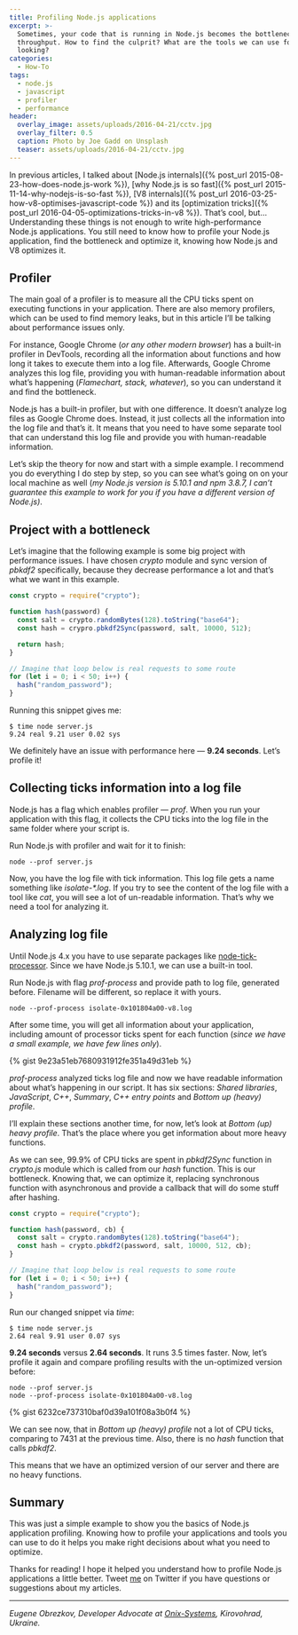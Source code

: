```yaml
---
title: Profiling Node.js applications
excerpt: >-
  Sometimes, your code that is running in Node.js becomes the bottleneck of your
  throughput. How to find the culprit? What are the tools we can use for
  looking?
categories:
  - How-To
tags:
  - node.js
  - javascript
  - profiler
  - performance
header:
  overlay_image: assets/uploads/2016-04-21/cctv.jpg
  overlay_filter: 0.5
  caption: Photo by Joe Gadd on Unsplash
  teaser: assets/uploads/2016-04-21/cctv.jpg
---
```


In previous articles, I talked about [Node.js
internals]({% post_url 2015-08-23-how-does-node.js-work %}), [why Node.js is so
fast]({% post_url 2015-11-14-why-nodejs-is-so-fast %}), [V8
internals]({% post_url 2016-03-25-how-v8-optimises-javascript-code %}) and its
[optimization tricks]({% post_url 2016-04-05-optimizations-tricks-in-v8 %}).
That’s cool, but… Understanding these things is not enough to write
high-performance Node.js applications. You still need to know how to profile
your Node.js application, find the bottleneck and optimize it, knowing how
Node.js and V8 optimizes it.

## Profiler

The main goal of a profiler is to measure all the CPU ticks spent on executing
functions in your application. There are also memory profilers, which can be
used to find memory leaks, but in this article I’ll be talking about performance
issues only.

For instance, Google Chrome (_or any other modern browser_) has a built-in
profiler in DevTools, recording all the information about functions and how long
it takes to execute them into a log file. Afterwards, Google Chrome analyzes
this log file, providing you with human-readable information about what’s
happening (_Flamechart, stack, whatever_), so you can understand it and find the
bottleneck.

Node.js has a built-in profiler, but with one difference. It doesn’t analyze log
files as Google Chrome does. Instead, it just collects all the information into
the log file and that’s it. It means that you need to have some separate tool
that can understand this log file and provide you with human-readable
information.

Let’s skip the theory for now and start with a simple example. I recommend you
do everything I do step by step, so you can see what’s going on on your local
machine as well (_my Node.js version is 5.10.1 and npm 3.8.7, I can’t guarantee
this example to work for you if you have a different version of Node.js)_.

## Project with a bottleneck

Let’s imagine that the following example is some big project with performance
issues. I have chosen _crypto_ module and sync version of _pbkdf2_ specifically,
because they decrease performance a lot and that’s what we want in this example.

```javascript
const crypto = require("crypto");

function hash(password) {
  const salt = crypto.randomBytes(128).toString("base64");
  const hash = crypro.pbkdf2Sync(password, salt, 10000, 512);

  return hash;
}

// Imagine that loop below is real requests to some route
for (let i = 0; i < 50; i++) {
  hash("random_password");
}
```

Running this snippet gives me:

```shell
$ time node server.js
9.24 real 9.21 user 0.02 sys
```

We definitely have an issue with performance here — **9.24 seconds**. Let’s
profile it!

## Collecting ticks information into a log file

Node.js has a flag which enables profiler — _prof_. When you run your
application with this flag, it collects the CPU ticks into the log file in the
same folder where your script is.

Run Node.js with profiler and wait for it to finish:

```shell
node --prof server.js
```

Now, you have the log file with tick information. This log file gets a name
something like _isolate-\*.log_. If you try to see the content of the log file
with a tool like _cat_, you will see a lot of un-readable information. That’s
why we need a tool for analyzing it.

## Analyzing log file

Until Node.js 4.x you have to use separate packages like
[node-tick-processor](https://www.npmjs.com/package/node-tick-processor). Since
we have Node.js 5.10.1, we can use a built-in tool.

Run Node.js with flag _prof-process_ and provide path to log file, generated
before. Filename will be different, so replace it with yours.

```shell
node --prof-process isolate-0x101804a00-v8.log
```

After some time, you will get all information about your application, including
amount of processor ticks spent for each function (_since we have a small
example, we have few lines only_).

{% gist 9e23a51eb7680931912fe351a49d31eb %}

_prof-process_ analyzed ticks log file and now we have readable information
about what’s happening in our script. It has six sections: _Shared libraries_,
_JavaScript_, _C++_, _Summary_, _C++ entry points_ and _Bottom up (heavy)
profile_.

I’ll explain these sections another time, for now, let’s look at _Bottom (up)
heavy profile_. That’s the place where you get information about more heavy
functions.

As we can see, 99.9% of CPU ticks are spent in _pbkdf2Sync_ function in
_crypto.js_ module which is called from our _hash_ function. This is our
bottleneck. Knowing that, we can optimize it, replacing synchronous function
with asynchronous and provide a callback that will do some stuff after hashing.

```javascript
const crypto = require("crypto");

function hash(password, cb) {
  const salt = crypto.randomBytes(128).toString("base64");
  const hash = crypto.pbkdf2(password, salt, 10000, 512, cb);
}

// Imagine that loop below is real requests to some route
for (let i = 0; i < 50; i++) {
  hash("random_password");
}
```

Run our changed snippet via _time_:

```shell
$ time node server.js
2.64 real 9.91 user 0.07 sys
```

**9.24 seconds** versus **2.64 seconds**. It runs 3.5 times faster. Now, let’s
profile it again and compare profiling results with the un-optimized version
before:

```shell
node --prof server.js
node --prof-process isolate-0x101804a00-v8.log
```

{% gist 6232ce737310baf0d39a101f08a3b0f4 %}

We can see now, that in _Bottom up (heavy) profile_ not a lot of CPU ticks,
comparing to 7431 at the previous time. Also, there is no _hash_ function that
calls _pbkdf2_.

This means that we have an optimized version of our server and there are no
heavy functions.

## Summary

This was just a simple example to show you the basics of Node.js application
profiling. Knowing how to profile your applications and tools you can use to do
it helps you make right decisions about what you need to optimize.

Thanks for reading! I hope it helped you understand how to profile Node.js
applications a little better. Tweet [me](https://twitter.com/ghaiklor) on
Twitter if you have questions or suggestions about my articles.

---

_Eugene Obrezkov, Developer Advocate at
[Onix-Systems](https://onix-systems.com), Kirovohrad, Ukraine._
